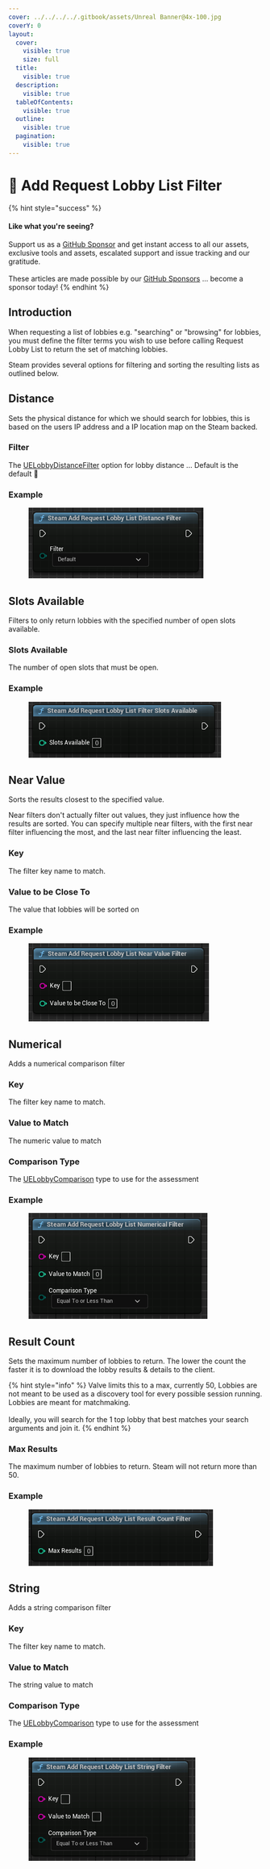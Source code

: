 ```yaml
---
cover: ../../../../.gitbook/assets/Unreal Banner@4x-100.jpg
coverY: 0
layout:
  cover:
    visible: true
    size: full
  title:
    visible: true
  description:
    visible: true
  tableOfContents:
    visible: true
  outline:
    visible: true
  pagination:
    visible: true
---
```


# 🔵 Add Request Lobby List Filter

{% hint style="success" %}
#### Like what you're seeing?

Support us as a [GitHub Sponsor](../../../../become-a-sponsor/) and get instant access to all our assets, exclusive tools and assets, escalated support and issue tracking and our gratitude.\
\
These articles are made possible by our [GitHub Sponsors](../../../../become-a-sponsor/) ... become a sponsor today!
{% endhint %}

## Introduction

When requesting a list of lobbies e.g. "searching" or "browsing" for lobbies, you must define the filter terms you wish to use before calling Request Lobby List to return the set of matching lobbies.

Steam provides several options for filtering and sorting the resulting lists as outlined below.

## Distance

Sets the physical distance for which we should search for lobbies, this is based on the users IP address and a IP location map on the Steam backed.

### Filter

The [UELobbyDistanceFilter](../enumerators/uelobbydistancefilter.md) option for lobby distance ... Default is the default 🤔

### Example

<figure><img src="../../../../.gitbook/assets/image (2) (1) (1).png" alt=""><figcaption></figcaption></figure>

## Slots Available

Filters to only return lobbies with the specified number of open slots available.

### Slots Available

The number of open slots that must be open.

### Example

<figure><img src="../../../../.gitbook/assets/image (6) (1) (1).png" alt=""><figcaption></figcaption></figure>

## Near Value

Sorts the results closest to the specified value.

Near filters don't actually filter out values, they just influence how the results are sorted. You can specify multiple near filters, with the first near filter influencing the most, and the last near filter influencing the least.

### Key

The filter key name to match.&#x20;

### Value to be Close To

The value that lobbies will be sorted on

### Example

<figure><img src="../../../../.gitbook/assets/image (7) (1) (1).png" alt=""><figcaption></figcaption></figure>

## Numerical

Adds a numerical comparison filter

### Key

The filter key name to match.

### Value to Match

The numeric value to match

### Comparison Type

The [UELobbyComparison](../enumerators/uelobbycomparison.md) type to use for the assessment

### Example

<figure><img src="../../../../.gitbook/assets/image (8) (1) (1).png" alt=""><figcaption></figcaption></figure>

## Result Count

Sets the maximum number of lobbies to return. The lower the count the faster it is to download the lobby results & details to the client.

{% hint style="info" %}
Valve limits this to a max, currently 50, Lobbies are not meant to be used as a discovery tool for every possible session running. Lobbies are meant for matchmaking. \
\
Ideally, you will search for the 1 top lobby that best matches your search arguments and join it.
{% endhint %}

### Max Results

The maximum number of lobbies to return. Steam will not return more than 50.

### Example

<figure><img src="../../../../.gitbook/assets/image (9) (1) (1).png" alt=""><figcaption></figcaption></figure>

## String

Adds a string comparison filter

### Key

The filter key name to match.

### Value to Match

The string value to match

### Comparison Type

The [UELobbyComparison](../enumerators/uelobbycomparison.md) type to use for the assessment

### Example

<figure><img src="../../../../.gitbook/assets/image (10) (1) (1).png" alt=""><figcaption></figcaption></figure>
